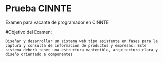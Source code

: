 # Prueba CINNTE

Examen para vacante de programador en CINNTE

#Objetivo del Examen:
```
Diseñar y desarrollar un sistema web tipo asistente en fases para la captura y consulta de información de productos y empresas. Este sistema deberá tener una estructura mantenible, arquitectura clara y diseño orientado a componentes
```
